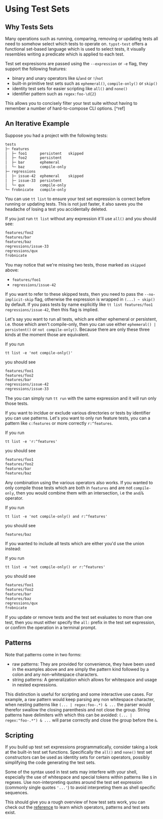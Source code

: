 # Using Test Sets
## Why Tests Sets
Many operations such as running, comparing, removing or updating tests all need to somehow select which tests to operate on.
`typst-test` offers a functional set-based language which is used to select tests, it visually resembles writing a predicate which is applied to each test.

Test set expresisons are passed using the `--expression` or `-e` flag, they support the following features:
- binary and unary operators like `&`/`and` or `!`/`not`
- built-in primitive test sets such as `ephemeral()`, `compile-only()` or `skip()`
- identity test sets for easier scripting like `all()` and `none()`
- identifier pattern such as `regex:foo-\d{2}`

This allows you to concisely filter your test suite without having to remember a number of hard-to-compose CLI options. [^ref]

## An Iterative Example
Suppose you had a project with the following tests:
```txt
tests
├─ features
│  ├─ foo1      persistent   skipped
│  ├─ foo2      persistent
│  ├─ bar       ephemeral
│  └─ baz       compile-only
├─ regressions
│  ├─ issue-42  ephemeral    skipped
│  ├─ issue-33  persistent
│  └─ qux       compile-only
└─ frobnicate   compile-only
```

You can use `tt list` to ensure your test set expression is correct before running or updating tests.
This is not just faster, it also saves you the headache of losing a test you accidentally deleted.

If you just run `tt list` without any expression it'll use `all()` and you should see:
```txt
features/foo2
features/bar
features/baz
regressions/issue-33
regressions/qux
frobnicate
```

You may notice that we're missing two tests, those marked as `skipped` above:
- `features/foo1`
- `regressions/issue-42`

If you want to refer to these skipped tests, then you need to pass the `--no-implicit-skip` flag, otherwise the expression is wrapped in `(...) ~ skip()` by default.
If you pass tests by name explicitly like `tt list features/foo1 regressions/issue-42`, then this flag is implied.

Let's say you want to run all tests, which are either ephemeral or persistent, i.e. those which aren't compile-only, then you can use either `ephemeral() | persistent()` or `not compile-only()`.
Because there are only these three kinds at the moment those are equivalent.

If you run
```shell
tt list -e 'not compile-only()'
```
you should see
```txt
features/foo1
features/foo2
features/bar
regressions/issue-42
regressions/issue-33
```

The you can simply run `tt run` with the same expression and it will run only those tests.

If you want to incldue or exclude various directories or tests by identifier you can use patterns.
Let's you want to only run feature tests, you can a pattern like `c:features` or more correctly `r:^features`.

If you run
```shell
tt list -e 'r:^features'
```
you should see
```txt
features/foo1
features/foo2
features/bar
features/baz
```

Any combination using the various operators also works.
If you wanted to only compile those tests which are both in `features` and are not `compile-only`, then you would combine them with an intersection, i.e the `and`/`&` operator.

If you run
```shell
tt list -e 'not compile-only() and r:^features'
```
you should see
```txt
features/baz
```

If you wanted to include all tests which are either you'd use the union instead:

If you run
```shell
tt list -e 'not compile-only() or r:^features'
```
you should see
```txt
features/foo1
features/foo2
features/bar
features/baz
regressions/qux
frobnicate
```

If you update or remove tests and the test set evaluates to more than one test, then you must either specify the `all:` prefix in the test set expression, or confirm the operation in a terminal prompt.

## Patterns
Note that patterns come in two forms:
- raw patterns: They are provided for convenience, they have been used in the examples above and are simply the pattern kind followed by a colon and any non-whitespace characters.
- string patterns: A generalization which allows for whitespace and usage in nested expressions.

This distinction is useful for scripting and some interactive use cases.
For example, a raw pattern would keep parsing any non whitespace character, when nesting patterns like `(... | regex:foo-.*) & ...` the parser would therefor swallow the closing parenthesis and not close the group.
String patterns have delimiters with which this can be avoided: `(... | regex:"foo-.*") & ...` will parse correctly and close the group before the `&`.

## Scripting
If you build up test set expressions programmatically, consider taking a look at the built-in test set functions.
Specifically the `all()` and `none()` test set constructors can be used as identity sets for certain operators, possibly simplifying the code generating the test sets.

Some of the syntax used in test sets may interfere with your shell, especially the use of whitespace and special tokens within patterns like `$` in regexes.
Use non-interpreting quotes around the test set expression (commonly single quotes `'...'`) to avoid interpreting them as shell specific sequences.

This should give you a rough overview of how test sets work, you can check out the [reference] to learn which operators, patterns and test sets exist.

[reference]: ../reference/test-sets/index.html
